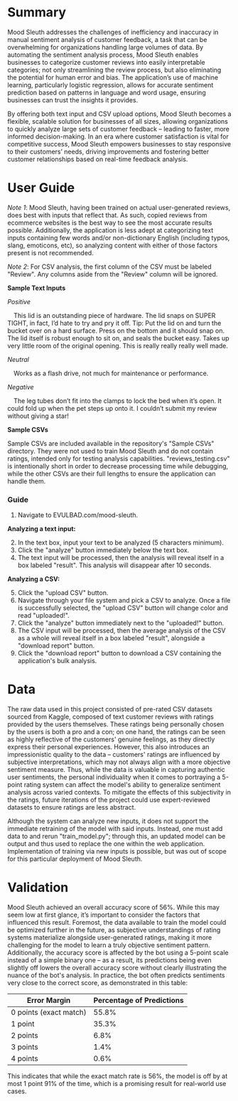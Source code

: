 # Summary
Mood Sleuth addresses the challenges of inefficiency and inaccuracy in manual sentiment analysis of customer feedback, a task that can be overwhelming for organizations handling large volumes of data. By automating the sentiment analysis process, Mood Sleuth enables businesses to categorize customer reviews into easily interpretable categories; not only streamlining the review process, but also eliminating the potential for human error and bias. The application’s use of machine learning, particularly logistic regression, allows for accurate sentiment prediction based on patterns in language and word usage, ensuring businesses can trust the insights it provides.

By offering both text input and CSV upload options, Mood Sleuth becomes a flexible, scalable solution for businesses of all sizes, allowing organizations to quickly analyze large sets of customer feedback – leading to faster, more informed decision-making. In an era where customer satisfaction is vital for competitive success, Mood Sleuth empowers businesses to stay responsive to their customers’ needs, driving improvements and fostering better customer relationships based on real-time feedback analysis.

# User Guide
_Note 1_: Mood Sleuth, having been trained on actual user-generated reviews, does best with inputs that reflect that. As such, copied reviews from ecommerce websites is the best way to see the most accurate results possible. Additionally, the application is less adept at categorizing text inputs containing few words and/or non-dictionary English (including typos, slang, emoticons, etc), so analyzing content with either of those factors present is not recommended.

_Note 2_: For CSV analysis, the first column of the CSV must be labeled "Review". Any columns aside from the "Review" column will be ignored.

**Sample Text Inputs**

_Positive_

&emsp;This lid is an outstanding piece of hardware. The lid snaps on SUPER TIGHT, in fact, I’d hate to try and pry it off. Tip: Put the lid on and turn the bucket over on a hard surface. Press on the bottom and it should snap on. The lid itself is robust enough to sit on, and seals the bucket easy. Takes up very little room of the original opening. This is really really really well made.

_Neutral_

&emsp;Works as a flash drive, not much for maintenance or performance.

_Negative_

&emsp;The leg tubes don’t fit into the clamps to lock the bed when it’s open. It could fold up when the pet steps up onto it. I couldn’t submit my review without giving a star!

**Sample CSVs**

Sample CSVs are included available in the repository's "Sample CSVs" directory. They were not used to train Mood Sleuth and do not contain ratings, intended only for testing analysis capabilities. "reviews_testing.csv" is intentionally short in order to decrease processing time while debugging, while the other CSVs are their full lengths to ensure the application can handle them.

### Guide
1. Navigate to EVULBAD.com/mood-sleuth.

**Analyzing a text input:**

2. In the text box, input your text to be analyzed (5 characters minimum).
3. Click the "analyze" button immediately below the text box.
4. The text input will be processed, then the analysis will reveal itself in a box labeled
"result". This analysis will disappear after 10 seconds.

**Analyzing a CSV:**

5. Click the "upload CSV" button.
6. Navigate through your file system and pick a CSV to analyze. Once a file is successfully
selected, the "upload CSV" button will change color and read "uploaded!".
7. Click the "analyze" button immediately next to the "uploaded!" button.
8. The CSV input will be processed, then the average analysis of the CSV as a whole will
reveal itself in a box labeled "result", alongside a "download report" button.
9. Click the "download report" button to download a CSV containing the application's bulk analysis.

# Data
The raw data used in this project consisted of pre-rated CSV datasets sourced from Kaggle, composed of text customer reviews with ratings provided by the users themselves. These ratings being personally chosen by the users is both a pro and a con; on one hand, the ratings can be seen as highly reflective of the customers' genuine feelings, as they directly express their personal experiences. However, this also introduces an impressionistic quality to the data – customers' ratings are influenced by subjective interpretations, which may not always align with a more objective sentiment measure. Thus, while the data is valuable in capturing authentic user sentiments, the personal individuality when it comes to portraying a 5-point rating system can affect the model's ability to generalize sentiment analysis across varied contexts. To mitigate the effects of this subjectivity in the ratings, future iterations of the project could use expert-reviewed datasets to ensure ratings are less abstract.

Although the system can analyze new inputs, it does not support the immediate retraining of the model with said inputs. Instead, one must add data to and rerun "train_model.py"; through this, an updated model can be output and thus used to replace the one within the web application. Implementation of training via new inputs is possible, but was out of scope for this particular deployment of Mood Sleuth.

# Validation
Mood Sleuth achieved an overall accuracy score of 56%. While this may seem low at first glance, it’s important to consider the factors that influenced this result. Foremost, the data available to train the model could be optimized further in the future, as subjective understandings of rating systems materialize alongside user-generated ratings, making it more challenging for the model to learn a truly objective sentiment pattern. Additionally, the accuracy score is affected by the bot using a 5-point scale instead of a simple binary one – as a result, its predictions being even slightly off lowers the overall accuracy score without clearly illustrating the nuance of the bot's analysis. In practice, the bot often predicts sentiments very close to the correct score, as demonstrated in this table:

| Error Margin    | Percentage of Predictions |
| -------- | ------- |
| 0 points (exact match) | 55.8% |
| 1 point | 35.3% |
| 2 points | 6.8% |
| 3 points | 1.4% |
| 4 points | 0.6% |

This indicates that while the exact match rate is 56%, the model is off by at most 1 point 91% of the time, which is a promising result for real-world use cases.
